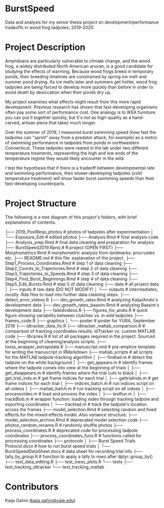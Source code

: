 # BurstSpeed
Data and analysis for my senior thesis project on development/performance tradeoffs in wood frog tadpoles, 2019-2020.

# Project Description
Amphibians are particularly vulnerable to climate change, and the wood frog, a widely distributed North American anuran, is a good candidate for studying the effects of warming. Because wood frogs breed in temporary ponds, their breeding timelines are constrained by spring ice melt and summer pond drying. As ice melts later and summers get hotter, wood frog tadpoles are being forced to develop more quickly than before in order to avoid death by desiccation when their ponds dry up.

My project examines what effects might result from this more rapid development. Previous research has shown that fast-developing organisms often pay some sort of performance cost. One analogy is to IKEA furniture: you can put it together quickly, but it's not as high-quality as a hand-carved, artisan piece that takes much longer.

Over the summer of 2019, I measured burst swimming speed (how fast the tadpoles can "sprint" away from a predator attack, for example) as a metric of swimming performance in tadpoles from ponds in northwestern Connecticut. These tadpoles were reared in the lab under two different temperature treaments, representing the high and low ends of the temperature regime they would likely encounter in the wild.

I test the hypothesis that if there is a tradeoff between developmental rate and swimming performance, then slower-developing tadpoles (cold temperature treatment) will show faster burst swimming speeds than their fast-developing counterparts.

# Project Structure
The following is a tree diagram of this project's folders, with brief explanations of contents.

├── 2019_PostResp_photos    # photos of tadpoles after experimentation
│   └── Exposure_Edit     # edited photos
├── Analysis.Rmd    # final analysis code
├── Analysis_prep.Rmd     # final data cleaning and preparation for analysis
├── BurstSpeed2019.Rproj    # R project (OPEN FIRST)
├── Morphometrics.Rmd     # morphometric analysis from landmarks: procrustes etc.
├── README.md     # this file: explanation of the project.
├── Step1_Process_Coordinates.Rmd     # step 1 of data cleaning
├── Step2_Coords_to_Trajectories.Rmd    # step 2 of data cleaning
├── Step3_Trajectories_to_Speeds.Rmd    # step 3 of data cleaning
├── Step4_Find_Burst_Beginnings.Rmd     # step 4 of data cleaning
├── Step5_Edit_Bursts.Rmd     # step 5 of data cleaning
├── data # all project data
│   ├── inputs    # raw data (DO NOT MODIFY)
│   └── outputs     # intermediates, mostly .Rda files to load into further data cleaning steps.
├── detect_error_videos.R
├── dev_growth_rates.Rmd    # analyzing Kaija/Andis's development data
├── dev_growth_rates_baasim.Rmd     # analyzing Baasim's development data
├── failedvideos.R
├── figures_for_andis.R     # quick figure showing variability between clutches vs. in wild tadpoles
├── frames_code.R
├── graphics
│   └── poster    # poster for YURA, September 2019
├── idtracker_data_fix.R
├── idtracker_matlab_comparison.R     # comparison of tracking coordinates results: idTracker vs. custom MATLAB code
├── libraries.R     # list of all packages required in the project. Sourced at the beginning of cleaning/analysis scripts.
├── loess_wrapper_extrapolate.R
├── manuscript.rmd    # pre-emptive template for writing the manuscript in RMarkdown
├── matlab_scripts    # all scripts for the MATLAB tadpole-tracking algorithm
│   ├── findtad.m     # detect the tadpole on the white background
│   ├── get_appears.m     # identify frames where the tadpole comes into view at the beginning of trials
│   ├── get_disappears.m    # identify frames where the trial cuts to black
│   ├── get_trial_inds.m    # get frame indices for each trial
│   ├── gettrialinds.m    # get frame indices for each trial
│   ├── indices_batch.m     # run indices script on all videos
│   ├── matlab_batch.m    # run tracking script on all vidoes
│   ├── processvideo.m    # load and process the video
│   ├── testfun.m
│   ├── trackBlob.m     # wrapper function: loading video through tracking tadpole and exporting coordinates
│   └── tracktad.m    # track the tadpole's location across the frames 
├── model_selection.Rmd     # selecting random and fixed effects for the mixed-effects model. Also variance structure.
├── model_selection_archive.Rmd     # deprecated model selection code
├── photos_random_rename.R    # randomly shuffle photos
├── process_coordinates.R     # deprecated code for processing tadpole coordinates
├── process_coordinates_funs.R    # functions called for processing coordinates
├── protocols
│   ├── Burst Speed Trials Protocol.docx    # how to run burst speed trials
│   └── BurstSpeedDataSheet.docx    # data sheet for recording trial info
├── tally_by_group.R    # function to apply a tally to rows after dplyr::group_by()
├── test_data_editing.R
├── test_loess_plots.R
└── tests
    ├── test_tracking_idtracker
    └── test_tracking_matlab

# Contributors
Kaija Gahm (kaija.gahm@yale.edu)

